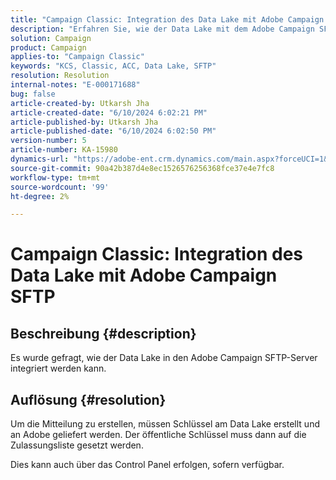 ```yaml
---
title: "Campaign Classic: Integration des Data Lake mit Adobe Campaign SFTP"
description: "Erfahren Sie, wie der Data Lake mit dem Adobe Campaign SFTP-Server integriert werden kann."
solution: Campaign
product: Campaign
applies-to: "Campaign Classic"
keywords: "KCS, Classic, ACC, Data Lake, SFTP"
resolution: Resolution
internal-notes: "E-000171688"
bug: false
article-created-by: Utkarsh Jha
article-created-date: "6/10/2024 6:02:21 PM"
article-published-by: Utkarsh Jha
article-published-date: "6/10/2024 6:02:50 PM"
version-number: 5
article-number: KA-15980
dynamics-url: "https://adobe-ent.crm.dynamics.com/main.aspx?forceUCI=1&pagetype=entityrecord&etn=knowledgearticle&id=33d6db92-5327-ef11-840b-6045bd0298d4"
source-git-commit: 90a42b387d4e8ec1526576256368fce37e4e7fc8
workflow-type: tm+mt
source-wordcount: '99'
ht-degree: 2%

---
```


# Campaign Classic: Integration des Data Lake mit Adobe Campaign SFTP

## Beschreibung {#description}


Es wurde gefragt, wie der Data Lake in den Adobe Campaign SFTP-Server integriert werden kann.


## Auflösung {#resolution}


Um die Mitteilung zu erstellen, müssen Schlüssel am Data Lake erstellt und an Adobe geliefert werden. Der öffentliche Schlüssel muss dann auf die Zulassungsliste gesetzt werden.



Dies kann auch über das Control Panel erfolgen, sofern verfügbar.


